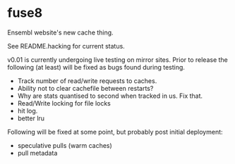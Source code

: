 # fuse8

Ensembl website's new cache thing.

See README.hacking for current status.

v0.01 is currently undergoing live testing on mirror sites. Prior to release the following (at least) will be fixed as bugs found during testing.

* Track number of read/write requests to caches.
* Ability not to clear cachefile between restarts?
* Why are stats quantised to second when tracked in us. Fix that.
* Read/Write locking for file locks
* hit log.
* better lru

Following will be fixed at some point, but probably post initial deployment:

* speculative pulls (warm caches)
* pull metadata
